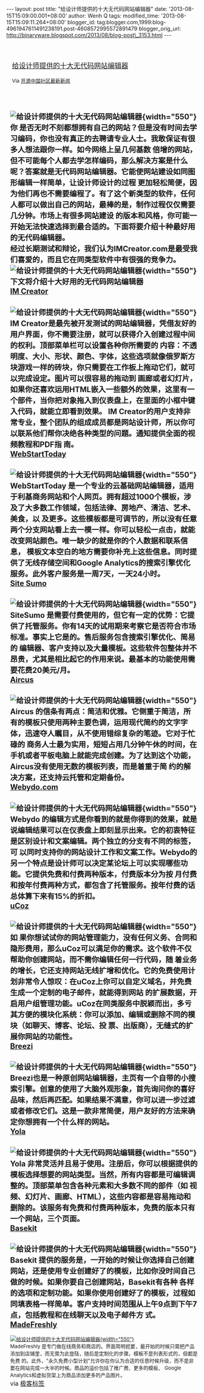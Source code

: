 --- layout: post title: "给设计师提供的十大无代码网站编辑器" date:
'2013-08-15T15:09:00.001+08:00' author: Wenh Q tags: modified\_time:
'2013-08-15T15:09:11.264+08:00' blogger\_id:
tag:blogger.com,1999:blog-4961947611491238191.post-4608572995572891479
blogger\_orig\_url:
http://binaryware.blogspot.com/2013/08/blog-post\_3153.html ---
<div style="margin: 10px; padding: 5px;">

<div style="font-size: 18px;">

[\
给设计师提供的十大无代码网站编辑器](http://www.oschina.net/news/43244/create-website-without-coding)

</div>

<div style="font-size: 13px;">

Via [开源中国社区最新新闻](http://www.oschina.net/?from=rss)

</div>

</div>

<div style="font-size: 13px; padding: 15px 0 10px 10px;">

![给设计师提供的十大无代码网站编辑器](http://static.oschina.net/uploads/img/201308/15114857_fjnn.jpg){width="550"}\
你
是否无时不刻都想拥有自己的网站？但是没有时间去学习编码，你也没有真正的去聘请专业人士。我敢保证有很多人想法跟你一样。如今网络上呈几何基数
倍增的网站，但不可能每个人都去学怎样编码，那么解决方案是什么呢？答案就是无代码网站编辑器。它能使网站建设如同图形编辑一样简单，让设计师设计的过程
更加轻松简便，因为他们再也不需要编程了。有了这个新类型的软件，任何人都可以做出自己的网站，最棒的是，制作过程仅仅需要几分钟。市场上有很多网站建设
的版本和风格，你可能一开始无法快速选择到最合适的。下面将要介绍十种最好用的无代码编辑器。\
经过长期测试和辩论，我们认为IMCreator.com是最受我们喜爱的，而且它在同类型软件中有很强的竞争力。\
![给设计师提供的十大无代码网站编辑器](http://static.oschina.net/uploads/img/201308/15114857_YYWX.jpg){width="550"}\
下文将介绍十大好用的无代码网站编辑器\
[IM Creator](http://imcreator.com/)
-----------------------------------

![给设计师提供的十大无代码网站编辑器](http://static.oschina.net/uploads/img/201308/15114857_3qjD.jpg){width="550"}\
IM
Creator是最先被开发测试的网站编辑器，凭借友好的用户界面，你不需要注册，就可以获得介入创建过程中间的权利。顶部菜单栏可以设置各种你所需要的
内容：不透明度、大小、形状、颜色、字体，这些选项就像俄罗斯方块游戏一样的砖块，你只需要在工作板上拖动它们，就可以完成设定。图片可以很容易的拖动到
画廊或者幻灯片，如果你还喜欢运用HTML嵌入一些额外的效果，这里有一个部件，当你把对象拖入到仪表盘上，在里面的小框中键入代码，就能立即看到效果。
IM
Creator的用户支持非常专业，整个团队的组成成员都是网站设计师，所以你可以联系他们帮你决绝各种类型的问题。通知提供全面的视频教程和PDF指
南。\
[WebStartToday](http://www.webstarttoday.com/)
----------------------------------------------

![给设计师提供的十大无代码网站编辑器](http://static.oschina.net/uploads/img/201308/15114858_HmQt.jpg){width="550"}\
WebStartToday
是一个专业的云基础网站编辑器，适用于利基商务网站和个人网页。拥有超过1000个模板，涉及了大多数工作领域，包括法律、房地产、清洁、艺术、美食，以
及更多。这些模板都是可调节的，所以没有任意两个分支网站看上去一模一样。你可以轻松一点击，就能改变网站颜色。唯一缺少的就是你的个人数据和联系信息，
模板文本空白的地方需要你补充上这些信息。同时提供了无线存储空间和Google
Analytics的搜索引擎优化服务。此外客户服务是一周7天，一天24小时。\
[Site Sumo](http://sitesumo.com/sitesumo/Online-Website-Builder-Home.html)
--------------------------------------------------------------------------

![给设计师提供的十大无代码网站编辑器](http://static.oschina.net/uploads/img/201308/15114858_Ox1u.jpg){width="550"}\
SiteSumo
是需要付费使用的，但它有一定的优势：它提供了托管服务。你有14天的试用期来考察它是否符合市场标准。事实上它是的。售后服务包含搜索引擎优化、简易的
编辑器、客户支持以及大量模板。这些软件包整体并不昂贵，尤其是相比起它的作用来说。最基本的功能使用需要花费20美元/月。\
[Aircus](http://smashinghub.com/aircus.com/)
--------------------------------------------

![给设计师提供的十大无代码网站编辑器](http://static.oschina.net/uploads/img/201308/15114858_AaMj.jpg){width="550"}\
Aircus
的信条有两点：简洁和优雅。它侧重于简洁，所有的模板只使用两种主要色调，运用现代简约的文字字体，迅速夺人瞩目，从不使用错综复杂的笔迹。它对于忙碌的
商务人士最为实用，短短占用几分钟午休的时间，在手机或者平板电脑上就能完成创建。为了达到这个功能，Aircus没有使用无数的模板列表，而是着重于简
约的解决方案，还支持云托管和定期备份。\
[Webydo.com](http://www.webydo.com/)
------------------------------------

![给设计师提供的十大无代码网站编辑器](http://static.oschina.net/uploads/img/201308/15114858_gwwJ.jpg){width="550"}\
Webydo
的编辑方式是你看到的就是你得到的效果，就是说编辑结果可以在仪表盘上即刻显示出来。它的初衷特征是区别设计和文案编辑。两个独立的分支有不同的标签，可
以同时支持你的网站设计工作和文案工作。Webydo的另一个特点是设计师可以决定某论坛上可以实现哪些功能。它提供免费和付费两种版本，付费版本分为按
月付费和按年付费两种方式，都包含了托管服务。按年付费的话总体算下来有15%的折扣。\
[uCoz](http://www.ucoz.com/)
----------------------------

![给设计师提供的十大无代码网站编辑器](http://static.oschina.net/uploads/img/201308/15114858_gRIM.jpg){width="550"}\
如
果你想试试你的网站管理能力，没有任何义务、合同和隐形费用，那么uCoz可以满足你的需求。这个软件不仅帮助你创建网站，而不需你编辑任何一行代码，随
着业务的增长，它还支持网站无线扩增和优化。它的免费使用计划非常令人惊叹：在uCoz上你可以自定义域名，并免费生成一个定制的电子邮件，就能得到网站
的扩展数据，开启用户组管理功能。uCoz在同类服务中脱颖而出，多亏其方便的模块化系统：你可以添加、编辑或删除不同的模块（如聊天、博客、论坛、投
票、出版商），无缝式的扩展你网站的功能性。\
[Breezi](http://breezi.com/)
----------------------------

![给设计师提供的十大无代码网站编辑器](http://static.oschina.net/uploads/img/201308/15114858_wQYE.jpg){width="550"}\
Breezi也是一种原创网站编辑器，主页有一个自带的小搜索引擎。创意的使用了大脑外观形象，首先询问你的喜好品味，然后再匹配。如果结果不满意，你可以进一步过滤或者修改它们。这是一款非常简便，用户友好的方法来确定你想拥有一个什么样的网站。\
[Yola](http://www.yola.com/)
----------------------------

![给设计师提供的十大无代码网站编辑器](http://static.oschina.net/uploads/img/201308/15114858_1xHE.jpg){width="550"}\
Yola
非常灵活并且易于使用。注册后，你可以根据提供的模板选择想要的网站类型。当然，所有内容都是可编辑调整的。顶部菜单包含各种元素和大多数不同的部件（如
视频、幻灯片、画廊、HTML），这些内容都是容易拖动和删除的。该服务有免费和付费两种版本，免费的版本只有一个网站，三个页面。\
[Basekit](http://www.basekit.com/)
----------------------------------

![给设计师提供的十大无代码网站编辑器](http://static.oschina.net/uploads/img/201308/15114858_wN9M.jpg){width="550"}\
Basekit
提供的服务是，一开始的时候让你选择自己创建网站，还是使用专业创建好了的模板，比如你没时间自己做的时候。如果你要自己创建网站，Basekit有各种
各样的选项和定制功能。如果你使用创建好了的模板，过程如同填表格一样简单。客户支持时间范围从上午9点到下午7点，包括教程和在线聊天以及电子邮件方
式。\
[MadeFreshly](http://www.madefreshly.com/)
------------------------------------------

[![给设计师提供的十大无代码网站编辑器](http://static.oschina.net/uploads/img/201308/15114857_fjnn.jpg){width="550"}](http://www.madefreshly.com/)\
MadeFreshly
是专门做在线商务和商店的。界面简明扼要，最开始的时候只需把产品添加到店铺里，而无需为此登陆，随后是定制化的步骤。模板不是列表形式的，但都是免费
的。此外，"永久免费小型计划"允许你在你认为合适的任意时候升级，而不是非要在网站完成一大半的时候。商品的溢价包括了推广费、更多的模板、
Google Analytics和虚拟货架上为商品添加更多的产品图片。\
<span style="font-size: medium;">via
[极客标签](http://www.gbtags.com/gb/share/1643.htm)</span>

</div>
